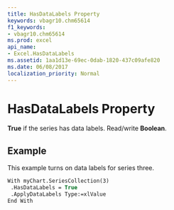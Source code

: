```yaml
---
title: HasDataLabels Property
keywords: vbagr10.chm65614
f1_keywords:
- vbagr10.chm65614
ms.prod: excel
api_name:
- Excel.HasDataLabels
ms.assetid: 1aa1d13e-69ec-0dab-1820-437c09afe820
ms.date: 06/08/2017
localization_priority: Normal
---
```



# HasDataLabels Property

 **True** if the series has data labels. Read/write **Boolean**.


## Example

This example turns on data labels for series three.


```vb
With myChart.SeriesCollection(3) 
 .HasDataLabels = True 
 .ApplyDataLabels Type:=xlValue 
End With
```


